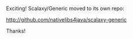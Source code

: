 Exciting! Scalaxy/Generic moved to its own repo:

  http://github.com/nativelibs4java/scalaxy-generic

Thanks!
